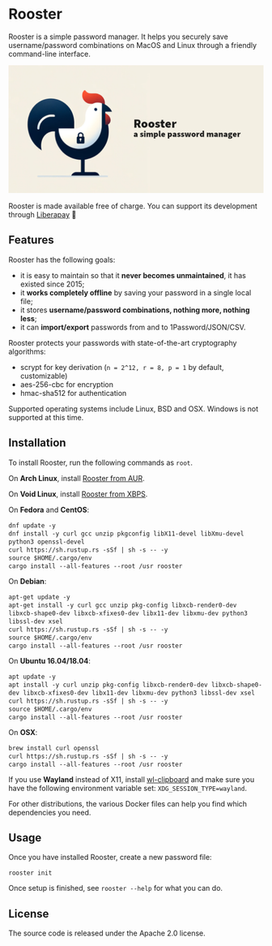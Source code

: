 # Rooster

Rooster is a simple password manager. It helps you securely save username/password combinations on MacOS and Linux
through a friendly command-line interface.

![Rooster logo and headline](rooster.png)

Rooster is made available free of charge. You can support its development through [Liberapay](https://liberapay.com/conradkleinespel/) 💪

## Features

Rooster has the following goals:

- it is easy to maintain so that it **never becomes unmaintained**, it has existed since 2015;
- it **works completely offline** by saving your password in a single local file;
- it stores **username/password combinations, nothing more, nothing less**;
- it can **import/export** passwords from and to 1Password/JSON/CSV.

Rooster protects your passwords with state-of-the-art cryptography algorithms:

- scrypt for key derivation (`n = 2^12, r = 8, p = 1` by default, customizable)
- aes-256-cbc for encryption
- hmac-sha512 for authentication

Supported operating systems include Linux, BSD and OSX. Windows is not supported at this time.

## Installation

To install Rooster, run the following commands as `root`.

On **Arch Linux**, install [Rooster from AUR](https://aur.archlinux.org/packages/rooster).

On **Void Linux**, install [Rooster from XBPS](https://github.com/void-linux/void-packages/blob/master/srcpkgs/rooster/template).

On **Fedora** and **CentOS**:

```shell
dnf update -y
dnf install -y curl gcc unzip pkgconfig libX11-devel libXmu-devel python3 openssl-devel
curl https://sh.rustup.rs -sSf | sh -s -- -y
source $HOME/.cargo/env
cargo install --all-features --root /usr rooster
```

On **Debian**:

```shell
apt-get update -y
apt-get install -y curl gcc unzip pkg-config libxcb-render0-dev libxcb-shape0-dev libxcb-xfixes0-dev libx11-dev libxmu-dev python3 libssl-dev xsel
curl https://sh.rustup.rs -sSf | sh -s -- -y
source $HOME/.cargo/env
cargo install --all-features --root /usr rooster
```

On **Ubuntu 16.04/18.04**:

```shell
apt update -y
apt install -y curl unzip pkg-config libxcb-render0-dev libxcb-shape0-dev libxcb-xfixes0-dev libx11-dev libxmu-dev python3 libssl-dev xsel
curl https://sh.rustup.rs -sSf | sh -s -- -y
source $HOME/.cargo/env
cargo install --all-features --root /usr rooster
```

On **OSX**:

```shell
brew install curl openssl
curl https://sh.rustup.rs -sSf | sh -s -- -y
cargo install --all-features --root /usr rooster
```

If you use **Wayland** instead of X11, install [wl-clipboard](https://github.com/bugaevc/wl-clipboard) and make sure you have the following
environment variable set: `XDG_SESSION_TYPE=wayland`.

For other distributions, the various Docker files can help you find which dependencies you need.

## Usage

Once you have installed Rooster, create a new password file:

```shell
rooster init
```

Once setup is finished, see `rooster --help` for what you can do.

## License

The source code is released under the Apache 2.0 license.
